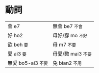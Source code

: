 # 動詞

|  |  |
| :--- | :--- |
| 會 e7 | 無會 be7 `不會` |
| 好 ho2 | 毋好/孬 mo `不好` |
| 欲 beh `要` | 毋 m7 `不要` |
| 愛 ai3 `要` | 毋愛/覅 mai3 `不要` |
| 無愛 bo5-ai3 `不要` | 免 bian2 `不用` |

